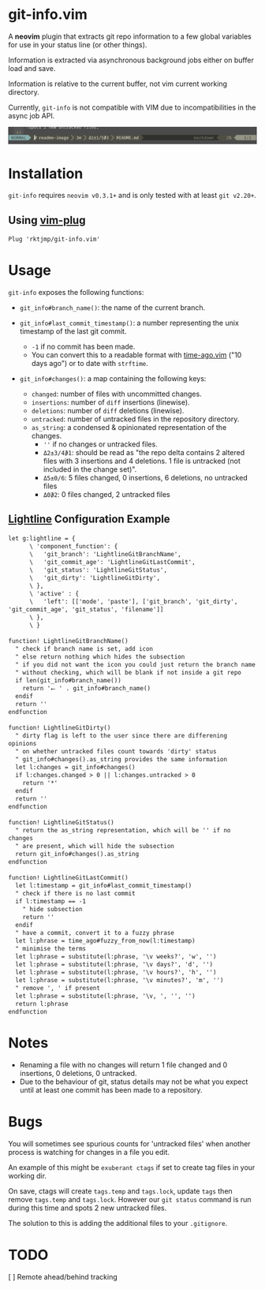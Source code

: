 # git-info.vim

A **neovim** plugin that extracts git repo information to a few global variables for use in your status line (or other things).

Information is extracted via asynchronous background jobs either on buffer load and save.

Information is relative to the current buffer, not vim current working directory.

Currently, `git-info` is not compatible with VIM due to incompatibilities in the async job API.

![demo-image](git-info-demo.png)

# Installation

`git-info` requires `neovim v0.3.1+` and is only tested with at least `git v2.20+`.

## Using [vim-plug](https://github.com/junegunn/vim-plug)

    Plug 'rktjmp/git-info.vim'

# Usage

`git-info` exposes the following functions:

- `git_info#branch_name()`: the name of the current branch.

- `git_info#last_commit_timestamp()`: a number representing the unix timestamp of the last git commit.
  - `-1` if no commit has been made.
  - You can convert this to a readable format with [time-ago.vim](http://github.com/rktjmp/time-ago.vim) ("10 days ago") or to date with `strftime`. 

- `git_info#changes()`: a map containing the following keys:
  - `changed`: number of files with uncommitted changes.
  - `insertions`: number of `diff` insertions (linewise).
  - `deletions`: number of `diff` deletions (linewise).
  - `untracked`: number of untracked files in the repository directory.
  - `as_string`: a condensed & opinionated representation of the changes.
    - `''` if no changes or untracked files.
    - `Δ2±3/4∌1`: should be read as "the repo delta contains 2 altered files with 3 insertions and 4 deletions. 1 file is untracked (not included in the change set)".
    - `Δ5±0/6`: 5 files changed, 0 insertions, 6 deletions, no untracked files
    - `Δ0∌2`: 0 files changed, 2 untracked files

## [Lightline](http://github.com/itchyny/lightline.vim) Configuration Example

    let g:lightline = {
          \ 'component_function': {
          \   'git_branch': 'LightlineGitBranchName',
          \   'git_commit_age': 'LightlineGitLastCommit',
          \   'git_status': 'LightlineGitStatus',
          \   'git_dirty': 'LightlineGitDirty',
          \ },
          \ 'active' : {
          \   'left': [['mode', 'paste'], ['git_branch', 'git_dirty', 'git_commit_age', 'git_status', 'filename']]
          \ },
          \ }

    function! LightlineGitBranchName()
      " check if branch name is set, add icon
      " else return nothing which hides the subsection
      " if you did not want the icon you could just return the branch name
      " without checking, which will be blank if not inside a git repo
      if len(git_info#branch_name())
        return '⭠ ' . git_info#branch_name()
      endif
      return ''
    endfunction

    function! LightlineGitDirty()
      " dirty flag is left to the user since there are differening opinions
      " on whether untracked files count towards 'dirty' status
      " git_info#changes().as_string provides the same information
      let l:changes = git_info#changes()
      if l:changes.changed > 0 || l:changes.untracked > 0
        return '*'
      endif
      return ''
    endfunction

    function! LightlineGitStatus()
      " return the as_string representation, which will be '' if no changes
      " are present, which will hide the subsection
      return git_info#changes().as_string
    endfunction

    function! LightlineGitLastCommit()
      let l:timestamp = git_info#last_commit_timestamp()
      " check if there is no last commit
      if l:timestamp == -1
        " hide subsection
        return ''
      endif
      " have a commit, convert it to a fuzzy phrase
      let l:phrase = time_ago#fuzzy_from_now(l:timestamp)
      " minimise the terms
      let l:phrase = substitute(l:phrase, '\v weeks?', 'w', '')
      let l:phrase = substitute(l:phrase, '\v days?', 'd', '')
      let l:phrase = substitute(l:phrase, '\v hours?', 'h', '')
      let l:phrase = substitute(l:phrase, '\v minutes?', 'm', '')
      " remove ', ' if present
      let l:phrase = substitute(l:phrase, '\v, ', '', '')
      return l:phrase
    endfunction

# Notes

- Renaming a file with no changes will return 1 file changed and 0 insertions, 0 deletions, 0 untracked.
- Due to the behaviour of git, status details may not be what you expect until at least one commit has been made to a repository.

# Bugs

You will sometimes see spurious counts for 'untracked files' when another process is watching for changes in a file you edit.

An example of this might be `exuberant ctags` if set to create tag files in your working dir.

On save, ctags will create `tags.temp` and `tags.lock`, update `tags` then remove `tags.temp` and `tags.lock`. However our `git status` command is run during this time and spots 2 new untracked files.

The solution to this is adding the additional files to your `.gitignore`.

# TODO

[ ] Remote ahead/behind tracking
